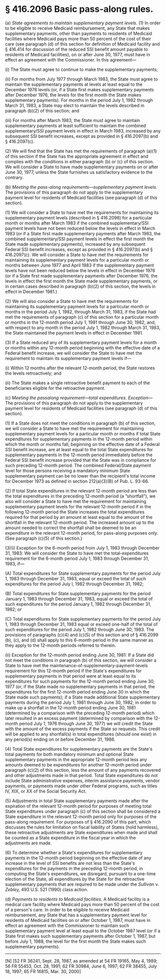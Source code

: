 # § 416.2096   Basic pass-along rules.

(a) *State agreements to maintain supplementary payment levels.* (1) In order to be eligible to receive Medicaid reimbursement, any State that makes supplementary payments, other than payments to residents of Medicaid facilities where Medicaid pays more than 50 percent of the cost of their care (see paragraph (d) of this section for definition of Medicaid facility and § 416.414 for discussion of the reduced SSI benefit amount payable to residents of Medicaid facilities), on or after June 30, 1977, must have in effect an agreement with the Commissioner. In this agreement—


(i) The State must agree to continue to make the supplementary payments;


(ii) For months from July 1977 through March 1983, the State must agree to maintain the supplementary payments at levels at least equal to the December 1976 levels (or, if a State first makes supplementary payments after December 1976, the levels for the first month the State makes supplementary payments). For months in the period July 1, 1982 through March 31, 1983, a State may elect to maintain the levels described in paragraph (b)(2) of this section; and


(iii) For months after March 1983, the State must agree to maintain supplementary payments at least sufficient to maintain the combined supplementary/SSI payment levels in effect in March 1983, increased by any subsequent SSI benefit increases, except as provided in § 416.2097(b) and § 416.2097(c).


(2) We will find that the State has met the requirements of paragraph (a)(1) of this section if the State has the appropriate agreement in effect and complies with the conditions in either paragraph (b) or (c) of this section. We will consider a State to have made supplementary payments on or after June 30, 1977, unless the State furnishes us satisfactory evidence to the contrary.


(b) *Meeting the pass-along requirements—supplementary payment levels.* The provisions of this paragraph do not apply to the supplementary payment level for residents of Medicaid facilities (see paragraph (d) of this section).


(1) We will consider a State to have met the requirements for maintaining its supplementary payment levels (described in § 416.2098) for a particular month or months after March 1983 if the combined supplementary/SSI payment levels have not been reduced below the levels in effect in March 1983 (or if a State first made supplementary payments after March 1983, the combined supplementary/SSI payment levels in effect the first month the State made supplementary payments), increased by any subsequent Federal SSI benefit increases, except as provided in § 416.2097(b) and § 416.2097(c). We will consider a State to have met the requirements for maintaining its supplementary payment levels for a particular month or months between June 1977 and April 1983 if the supplementary payment levels have not been reduced below the levels in effect in December 1976 (or if a State first made supplementary payments after December 1976, the levels in effect the first month the State made supplementary payments, or in certain cases described in paragraph (b)(2) of this section, the levels in effect in December 1981.)


(2) We will also consider a State to have met the requirements for maintaining its supplementary payment levels for a particular month or months in the period July 1, 1982, through March 31, 1983, if the State had met the requirements of paragraph (c) of this section for a particular month or months in the 12-month period July 1, 1981 through June 30, 1982, and, with respect to any month in the period July 1, 1982 through March 31, 1983, the State maintained the payment levels in effect in December 1981.


(3) If a State reduced any of its supplementary payment levels for a month or months within any 12-month period beginning with the effective date of a Federal benefit increase, we will consider the State to have met the requirement to maintain its supplementary payment levels if—


(i) Within 12 months after the relevant 12-month period, the State restores the levels retroactively; and


(ii) The State makes a single retroactive benefit payment to each of the beneficiaries eligible for the retroactive payment.


(c) *Meeting the passalong requirement—total expenditures. Exception—* The provisions of this paragraph do not apply to the supplementary payment level for residents of Medicaid facilities (see paragraph (d) of this section).


(1) If a State does not meet the conditions in paragraph (b) of this section, we will consider a State to have met the requirement for maintaining supplementary payment levels for a particular month or months if total State expenditures for supplementary payments in the 12-month period within which the month or months fall, beginning on the effective date of a Federal SSI benefit increase, are at least equal to the total State expenditures for supplementary payments in the 12-month period immediately before the Federal SSI benefit increase provided that the State was in compliance for such preceding 12-month period. The combined Federal/State payment level for those persons receiving a mandatory minimum State supplementary payment can be no lower than the recipient's total income for December 1973 as defined in section 212(a)(3)(B) of Pub. L. 93-66.


(2) If total State expenditures in the relevant 12-month period are less than the total expenditures in the preceding 12-month period (a “shortfall”), we also will consider a State to have met the requirement for maintaining supplementary payment levels for the relevant 12-month period if in the following 12-month period the State increases the total expenditures required for that period by an amount at least equal to the amount of the shortfall in the relevant 12-month period. The increased amount up to the amount needed to correct the shortfall shall be deemed to be an expenditure in the relevant 12-month period, for pass-along purposes only. (See paragraph (c)(5) of this section.)


(3)(i) Exception for the 6-month period from July 1, 1983 through December 31, 1983: We will consider the State to have met the total-expenditures requirement for the 6-month period July 1, 1983 through December 31, 1983, if—


(A) Total expenditures for State supplementary payments for the period July 1, 1983 through December 31, 1983, equal or exceed the total of such expenditures for the period July l, 1982 through December 31, 1982;


(B) Total expenditures for State supplementary payments for the period January 1, 1983 through December 31, 1983, equal or exceed the total of such expenditures for the period January 1, 1982 through December 31, 1982; or


(C) Total expenditures for State supplementary payments for the period July 1, 1983 through December 31, 1983 equal or exceed one-half of the total of such expenditures for the period July 1, 1982 through June 30, 1983. The provisions of paragraphs (c)(4) and (c)(5) of this section and of § 416.2099 (b), (c), and (d) shall apply to this 6-month period in the same manner as they apply to the 12-month periods referred to therein.


(ii) Exception for the 12-month period ending June 30, 1981: If a State did not meet the conditions in paragraph (b) of this section, we will consider a State to have met the maintenance-of-supplementary-payment-levels requirement for this 12-month period if the State's expenditures for supplementary payments in that period were at least equal to its expenditures for such payments for the 12-month period ending June 30, 1977 (or, if the State made no supplementary payments in that period, the expenditures for the first 12-month period ending June 30 in which the State made such payments); if a State made additional State supplementary payments during the period July 1, 1981 through June 30, 1982, in order to make up a shortfall in the 12-month period ending June 30, 1981 (determined by a comparison with the preceding 12-month period) which later resulted in an excess payment (determined by comparison with the 12-month period July 1, 1976 through June 30, 1977) we will credit the State with the amount of the excess payments if the State so requests. This credit will be applied to any shortfall(s) in total expenditures (should one exist) in any period(s) ending on or before December 31, 1986.


(4) Total State expenditures for supplementary payments are the State's total payments for both mandatory minimum and optional State supplementary payments in the appropriate 12-month period less any amounts deemed to be expenditures for another 12-month period under paragraph (c)(2) of this section, less the amount of any payments recovered and other adjustments made in that period. Total State expenditures do not include State administrative expenses, interim assistance payments, vendor payments, or payments made under other Federal programs, such as titles IV, XIX, or XX of the Social Security Act.


(5) Adjustments in total State supplementary payments made after the expiration of the relevant 12-month period for purposes of meeting total State expenditures under paragraph (c) of this section shall be considered a State expenditure in the relevant 12-month period only for purposes of the pass-along requirement. For purposes of § 416.2090 of this part, which discusses the rules for limitation on fiscal liability of States (hold harmless), these retroactive adjustments are State expenditures when made and shall be counted as a State expenditure in the fiscal year in which the adjustments are made. 


(6) To determine whether a State's expenditures for supplementary payments in the 12-month period beginning on the effective date of any increase in the level of SSI benefits are not less than the State's expenditures for the payments in the preceding 12-month period, in computing the State's expenditures, we disregard, pursuant to a one-time election of the State, all expenditures by the State for the retroactive supplementary payments that are required to be made under the *Sullivan* v. *Zebley,* 493 U.S. 521 (1990) class action.


(d) *Payments to residents to Medicaid facilities.* A Medicaid facility is a medical care facility where Medicaid pays more than 50 percent of the cost of a person's care. In order to be eligible to receive Medicaid reimbursement, any State that has a supplementary payment level for residents of Medicaid facilities on or after October 1, 1987, must have in effect an agreement with the Commissioner to maintain such supplementary payment level at least equal to the October 1987 level (or if a State first makes such supplementary payments after October 1, 1987, but before July 1, 1988, the level for the first month the State makes such supplementary payments).



---

[N] [52 FR 36241, Sept. 28, 1987, as amended at 54 FR 19165, May 4, 1989; 56 FR 55453, Oct. 28, 1991; 62 FR 30984, June 6, 1997; 62 FR 38455, July 18, 1997; 65 FR 16815, Mar. 30, 2000]





